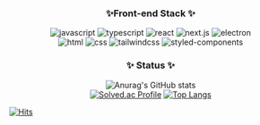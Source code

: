 
<!--
**Hwang-Junsu/Hwang-Junsu** is a ✨ _special_ ✨ repository because its `README.md` (this file) appears on your GitHub profile.

Here are some ideas to get you started:

- 🔭 I’m currently working on ...
- 🌱 I’m currently learning ...
- 👯 I’m looking to collaborate on ...
- 🤔 I’m looking for help with ...
- 💬 Ask me about ...
- 📫 How to reach me: ...
- 😄 Pronouns: ...
- ⚡ Fun fact: ...
-->

<div align="center">

### ✨Front-end Stack ✨
![javascript](https://img.shields.io/badge/javascript-F7DF1E.svg?&style=for-the-badge&logo=javascript&logoColor=white)
![typescript](https://img.shields.io/badge/typescript-3178C6.svg?&style=for-the-badge&logo=javascript&logoColor=white)
![react](https://img.shields.io/badge/react-61DAFB.svg?&style=for-the-badge&logo=react&logoColor=white)
![next.js](https://img.shields.io/badge/next.js-000000.svg?&style=for-the-badge&logo=next.js&logoColor=white)
![electron](https://img.shields.io/badge/electron-47848F.svg?&style=for-the-badge&logo=electron&logoColor=white)<br>
![html](https://img.shields.io/badge/html-E34F26.svg?&style=for-the-badge&logo=html5&logoColor=white)
![css](https://img.shields.io/badge/css-1572B6.svg?&style=for-the-badge&logo=css3&logoColor=white)
![tailwindcss](https://img.shields.io/badge/tailwindcss-06B6D4.svg?&style=for-the-badge&logo=tailwindcss&logoColor=white)
![styled-components](https://img.shields.io/badge/styled-components-DB7093.svg?&style=for-the-badge&logo=styled-components&logoColor=white)

### ✨ Status ✨

![Anurag's GitHub stats](https://github-readme-stats.vercel.app/api?username=Hwang-Junsu&show_icons=true&theme=radical)<br>
[![Solved.ac Profile](http://mazassumnida.wtf/api/v2/generate_badge?boj=hjs7728)](https://solved.ac/hjs7728/)
[![Top Langs](https://github-readme-stats.vercel.app/api/top-langs/?username=Hwang-Junsu&layout=compact)](https://github.com/anuraghazra/github-readme-stats)

</div>

[![Hits](https://hits.seeyoufarm.com/api/count/incr/badge.svg?url=https%3A%2F%2Fgithub.com%2Fgjbae1212%2Fhit-counter)](https://hits.seeyoufarm.com)
